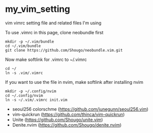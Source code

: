 # my_vim_setting
vim vimrc setting file and related files I'm using

To use .vimrc in this page, clone neobundle first

	mkdir -p ~/.vim/bundle
	cd ~/.vim/bundle
	git clone https://github.com/Shougo/neobundle.vim.git

Now make softlink for .vimrc to ~/.vimrc

	cd ~/
	ln -s .vim/.vimrc

If you want to use the file in nvim, make softlink after installing nvim

	mkdir -p ~/.config/nvim
	cd ~/.config/nvim
	ln -s ~/.vim/.vimrc init.vim

* seoul256 colorschme (https://github.com/junegunn/seoul256.vim)
* vim-quickrun (https://github.com/thinca/vim-quickrun)
* Unite (https://github.com/Shougo/unite.vim)
* Denite.nvim (https://github.com/Shougo/denite.nvim)
